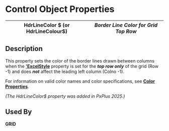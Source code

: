 # Control Object Properties

**HdrLineColor $ (or HdrLineColour$)** |  **_Border Line Color for Grid Top Row_**  
---|---  
  
## Description

This property sets the color of the border lines drawn between columns when the **['ExcelStyle](excelstyle.md)** property is set for the **_top row only_** of the grid (Row -1) and does **_not_** affect the leading left column (Colno -1).

For information on valid color names and color specifications, see **[Color Properties](../control_object_properties/colour_properties.md)**.

_(The HdrLineColor$ property was added in PxPlus 2025.)_

## Used By

**GRID**
